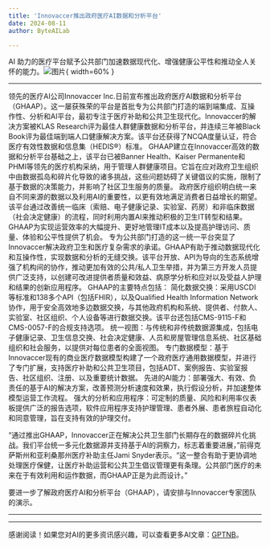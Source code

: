 ```yaml
---
title: 'Innovaccer推出政府医疗AI数据和分析平台'
date: 2024-08-11
author: ByteAILab

---
```


AI 助力的医疗平台赋予公共部门加速数据现代化、增强健康公平性和推动全人关怀的能力。![图片](https://ai-techpark.com/wp-content/uploads/2024/08/Innovaccer-960x540.jpg){ width=60% }

---

领先的医疗AI公司Innovaccer Inc.日前宣布推出政府医疗AI数据和分析平台（GHAAP）。这一屡获殊荣的平台是首批专为公共部门打造的端到端集成、互操作性、分析和AI平台，最初专注于医疗补助和公共卫生现代化。Innovaccer的解决方案被KLAS Research评为最佳人群健康数据和分析平台，并连续三年被Black Book评为最佳端到端人口健康解决方案。该平台还获得了NCQA度量认证，符合医疗有效性数据和信息集（HEDIS®）标准。
GHAAP建立在Innovaccer高效的数据和分析平台基础之上，该平台已被Banner Health、Kaiser Permanente和PHMI等领先的医疗机构采纳，用于管理人群健康项目。它旨在应对政府卫生组织中由数据孤岛和碎片化导致的诸多挑战，这些问题妨碍了关键倡议的实施，限制了基于数据的决策能力，并影响了社区卫生服务的质量。
政府医疗组织明白统一来自不同来源的数据以及利用AI的重要性，以更有效地满足消费者日益增长的期望。该平台通过改善统一临床（索赔、电子健康记录、实验室、药房）和非临床数据（社会决定健康）的流程，同时利用内置AI来推动积极的卫生IT转型和结果。GHAAP为实现运营效率的大幅提升、更好地管理IT成本以及提高护理访问、质量、体验和公平性提供了机会。
专为公共部门打造的这一统一平台突显了Innovaccer解决政府卫生和医疗复杂需求的承诺。GHAAP有助于推动数据现代化和互操作性，实现数据和分析的无缝交换。该平台开放、API为导向的生态系统增强了机构间的协作，推动更加有效的公共/私人卫生举措，并为第三方开发人员提供广泛支持，以创建可改进提供者质量和效益、病原学分析和应对以及受益人护理和结果的创新应用程序。
GHAAP的主要特点包括：
简化数据交换：采用USCDI等标准和138多个API（包括FHIR），以及Qualified Health Information Network协作，用于安全高效地多边数据交换，与其他政府机构和系统、提供者、付款人、实验室、社区组织、个人设备等进行数据交换。该平台还包括CMS-9115-F和CMS-0057-F的合规支持选项。
统一视图：与传统和非传统数据源集成，包括电子健康记录、卫生信息交换、社会决定健康、人员和房屋管理信息系统、社区基础组织和社会服务，以提供对每位患者的全面视图。
专门数据模型：基于Innovaccer现有的商业医疗数据模型构建了一个政府医疗通用数据模型，并进行了专门扩展，支持医疗补助和公共卫生项目，包括ADT、案例报告、实验室报告、社区组织、注册、以及重要统计数据。
先进的AI能力：部署强大、有效、负责任的基于AI的解决方案，改善预测分析速度和效果，执行假设分析，并加速整体模型运营工作流程。
强大的分析和应用程序：可定制的质量、风险和利用率仪表板提供广泛的报告选项，软件应用程序支持护理管理、患者外展、患者旅程自动化和同意管理，旨在支持有效的护理交付。

“通过推出GHAAP，Innovaccer正在解决公共卫生部门长期存在的数据碎片化挑战。我们平台统一多元化数据源并支持基于AI的洞察力，标志着重要进展，”前得克萨斯州和亚利桑那州医疗补助主任Jami Snyder表示。“这一整合有助于更协调地处理医疗保健，让医疗补助运营和公共卫生倡议管理更有条理。公共部门医疗的未来在于有效利用和运作数据，而GHAAP正是为此而设计。”

要进一步了解政府医疗AI和分析平台（GHAAP），请安排与Innovaccer专家团队的演示。

---
---
感谢阅读！如果您对AI的更多资讯感兴趣，可以查看更多AI文章：[GPTNB](https://gptnb.com)。